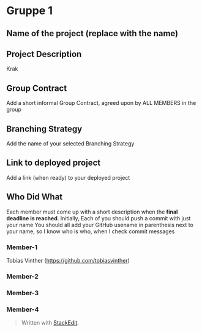 ﻿# Gruppe 1

## Name of the project (replace with the name)

## Project Description
Krak

## Group Contract
Add a short informal Group Contract, agreed upon by ALL MEMBERS in the group

## Branching Strategy 
Add the name of your selected Branching Strategy

## Link to deployed project
Add a link (when ready) to your deployed project

## Who Did What
Each member must come up with a short description when the **final deadline is reached**.
Initially, Each of you should push a commit with just your name
You should all add your GitHub usename in parenthesis next to your name, so I know who is who, when I check commit messages

### Member-1
Tobias Vinther (https://github.com/tobiasvinther)

### Member-2


### Member-3


### Member-4


> Written with [StackEdit](https://stackedit.io/).

